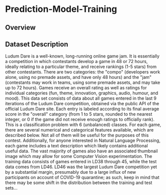# Prediction-Model-Training
## Overview


## Dataset Description
Ludum Dare is a well-known, long-running online game jam. It is essentially a competition in which contestants develop a game in 48 or 72 hours, ideally relating to a particular theme, and receive rankings (1-5 stars) from other contestants. There are two categories: the "compo" (developers work alone, using no premade assets, and have only 48 hours) and the "jam" (contestants may work in teams, using some premade assets, and may take up to 72 hours). Games receive an overall rating as well as ratings for individual categories (fun, theme, innovation, graphics, audio, humour, and mood).
This data set consists of data about all games entered in the last 9 iterations of the Ludum Dare competition, obtained via the public API of the official Ludum Dare site. Each entry is labeled according to its final average score in the "overall" category (from 1 to 5 stars, rounded to the nearest integer, or 0 if the game did not receive enough ratings to officially rank). This is a classification problem with 6 (unbalanced) classes.
For each game, there are several numerical and categorical features available, which are described below. Not all of them will be useful for the purposes of this contest. Additionally, for anyone interested in Natural Language Processing, each game includes a text description which likely contains additional useful data. The vast majority of games also have an associated thumbnail image which may allow for some Computer Vision experimentation.
The training data consists of games entered in LD38 through 45, while the test data comes from LD46. LD46 was the largest Ludum Dare competition yet by a substantial margin, presumably due to a large influx of new participants on account of COVID-19 quarantine; as such, keep in mind that there may be some shift in the distribution between the training and test sets...
